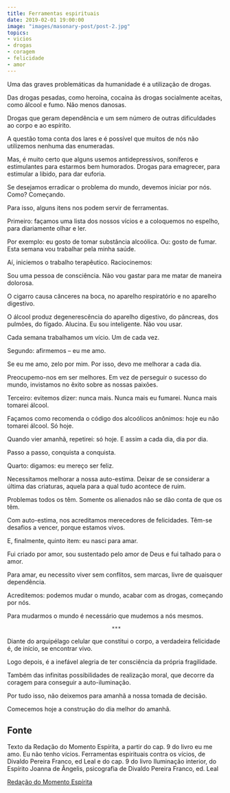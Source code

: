 ```yaml
---
title: Ferramentas espirituais
date: 2019-02-01 19:00:00
image: "images/masonary-post/post-2.jpg"
topics: 
- vicios
- drogas
- coragem
- felicidade
- amor
---
```


Uma das graves problemáticas da humanidade é a utilização de drogas.

Das drogas pesadas, como heroína, cocaína às drogas socialmente aceitas, como
álcool e fumo. Não menos danosas.

Drogas que geram dependência e um sem número de outras dificuldades ao corpo e
ao espírito.

A questão toma conta dos lares e é possível que muitos de nós não utilizemos
nenhuma das enumeradas.

Mas, é muito certo que alguns usemos antidepressivos, soníferos e estimulantes
para estarmos bem humorados. Drogas para emagrecer, para estimular a libido,
para dar euforia.

Se desejamos erradicar o problema do mundo, devemos iniciar por nós. Como?
Começando.

Para isso, alguns itens nos podem servir de ferramentas.

Primeiro: façamos uma lista dos nossos vícios e a coloquemos no espelho, para
diariamente olhar e ler.

Por exemplo: eu gosto de tomar substância alcoólica. Ou: gosto de fumar. Esta
semana vou trabalhar pela minha saúde.

Aí, iniciemos o trabalho terapêutico. Raciocinemos:

Sou uma pessoa de consciência. Não vou gastar para me matar de maneira
dolorosa.

O cigarro causa cânceres na boca, no aparelho respiratório e no aparelho
digestivo.

O álcool produz degenerescência do aparelho digestivo, do pâncreas, dos
pulmões, do fígado. Alucina. Eu sou inteligente. Não vou usar.

Cada semana trabalhamos um vício. Um de cada vez.

Segundo: afirmemos – eu me amo.

Se eu me amo, zelo por mim. Por isso, devo me melhorar a cada dia.

Preocupemo-nos em ser melhores. Em vez de perseguir o sucesso do mundo,
invistamos no êxito sobre as nossas paixões.

Terceiro: evitemos dizer: nunca mais. Nunca mais eu fumarei. Nunca mais tomarei
álcool.

Façamos como recomenda o código dos alcoólicos anônimos: hoje eu não tomarei
álcool. Só hoje.

Quando vier amanhã, repetirei: só hoje. E assim a cada dia, dia por dia.

Passo a passo, conquista a conquista.

Quarto: digamos: eu mereço ser feliz.

Necessitamos melhorar a nossa auto-estima. Deixar de se considerar a última das
criaturas, aquela para a qual tudo acontece de ruim.

Problemas todos os têm. Somente os alienados não se dão conta de que os têm.

Com auto-estima, nos acreditamos merecedores de felicidades. Têm-se desafios a
vencer, porque estamos vivos.

E, finalmente, quinto item: eu nasci para amar.

Fui criado por amor, sou sustentado pelo amor de Deus e fui talhado para o
amor.

Para amar, eu necessito viver sem conflitos, sem marcas, livre de quaisquer
dependência.

Acreditemos: podemos mudar o mundo, acabar com as drogas, começando por nós.

Para mudarmos o mundo é necessário que mudemos a nós mesmos.

                                      ***

Diante do arquipélago celular que constitui o corpo, a verdadeira felicidade é,
de início, se encontrar vivo.

Logo depois, é a inefável alegria de ter consciência da própria fragilidade.

Também das infinitas possibilidades de realização moral, que decorre da coragem
para conseguir a auto-iluminação.

Por tudo isso, não deixemos para amanhã a nossa tomada de decisão.

Comecemos hoje a construção do dia melhor do amanhã.

## Fonte
Texto da Redação do Momento Espírita, a partir do cap. 9 do livro eu me amo. Eu
não tenho vícios. Ferramentas espirituais contra os vícios, de Divaldo Pereira
Franco, ed Leal e do cap. 9 do livro Iluminação interior, do Espírito Joanna de
Ângelis, psicografia de Divaldo Pereira Franco, ed. Leal



[Redação do Momento Espírita](http://www.momento.com.br/pt/ler_texto.php?id=1370)
